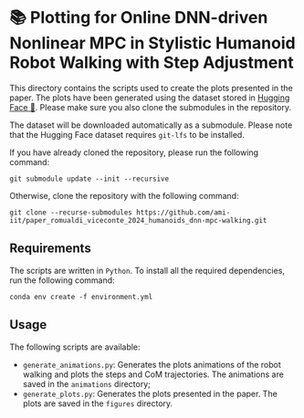 
# 📚 Plotting for Online DNN-driven Nonlinear MPC in Stylistic Humanoid Robot Walking with Step Adjustment

This directory contains the scripts used to create the plots presented in the paper. The plots have been generated using the dataset stored in [Hugging Face 🤗](https://huggingface.co/datasets/ami-iit/paper_romualdi_viceconte_2024_humanoids_dnn-mpc-walking_dataset). Please make sure you also clone the submodules in the repository. 

The dataset will be downloaded automatically as a submodule. Please note that the Hugging Face dataset requires `git-lfs` to be installed.

If you have already cloned the repository, please run the following command:
```console
git submodule update --init --recursive
```
Otherwise, clone the repository with the following command:
```console
git clone --recurse-submodules https://github.com/ami-iit/paper_romualdi_viceconte_2024_humanoids_dnn-mpc-walking.git
```

## Requirements
The scripts are written in `Python`. To install all the required dependencies, run the following command:
```console
conda env create -f environment.yml
```

## Usage
The following scripts are available:
- `generate_animations.py`: Generates the plots animations of the robot walking and plots the steps and CoM trajectories. The animations are saved in the `animations` directory;
- `generate_plots.py`: Generates the plots presented in the paper. The plots are saved in the `figures` directory.

